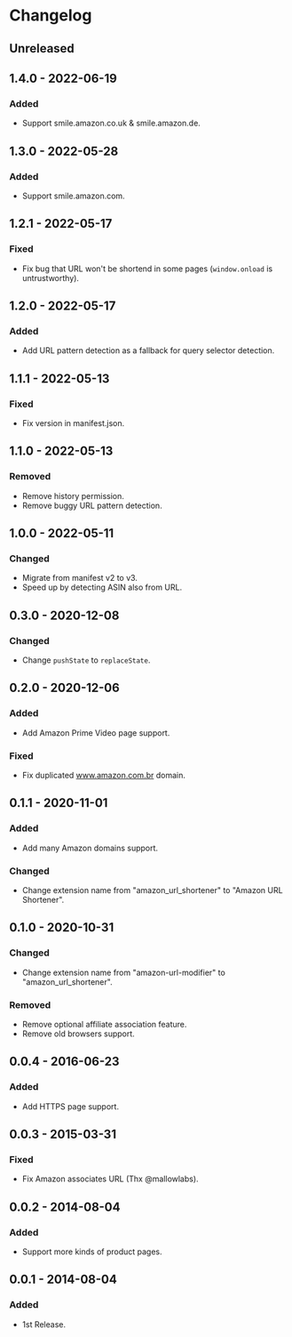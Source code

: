 # Changelog

## Unreleased

## 1.4.0 - 2022-06-19

### Added

- Support smile.amazon.co.uk & smile.amazon.de.

## 1.3.0 - 2022-05-28

### Added

- Support smile.amazon.com.

## 1.2.1 - 2022-05-17

### Fixed

- Fix bug that URL won't be shortend in some pages (`window.onload` is untrustworthy).

## 1.2.0 - 2022-05-17

### Added

- Add URL pattern detection as a fallback for query selector detection.

## 1.1.1 - 2022-05-13

### Fixed

- Fix version in manifest.json.

## 1.1.0 - 2022-05-13

### Removed

- Remove history permission.
- Remove buggy URL pattern detection.

## 1.0.0 - 2022-05-11

### Changed

- Migrate from manifest v2 to v3.
- Speed up by detecting ASIN also from URL.

## 0.3.0 - 2020-12-08

### Changed

- Change `pushState` to `replaceState`.

## 0.2.0 - 2020-12-06

### Added

- Add Amazon Prime Video page support.

### Fixed

- Fix duplicated www.amazon.com.br domain.

## 0.1.1 - 2020-11-01

### Added

- Add many Amazon domains support.

### Changed

- Change extension name from "amazon_url_shortener" to "Amazon URL Shortener".

## 0.1.0 - 2020-10-31

### Changed

- Change extension name from "amazon-url-modifier" to "amazon_url_shortener".

### Removed

- Remove optional affiliate association feature.
- Remove old browsers support.

## 0.0.4 - 2016-06-23

### Added

- Add HTTPS page support.

## 0.0.3 - 2015-03-31

### Fixed

- Fix Amazon associates URL (Thx @mallowlabs).

## 0.0.2 - 2014-08-04

### Added

- Support more kinds of product pages.

## 0.0.1 - 2014-08-04

### Added

- 1st Release.
